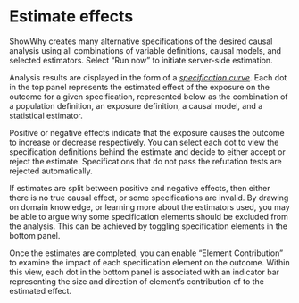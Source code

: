 # Estimate effects

ShowWhy creates many alternative specifications of the desired causal analysis using all combinations of variable definitions, causal models, and selected estimators. Select “Run now” to initiate server-side estimation.

Analysis results are displayed in the form of a [_specification curve_](https://www.nature.com/articles/s41562-020-0912-z). Each dot in the top panel represents the estimated effect of the exposure on the outcome for a given specification, represented below as the combination of a population definition, an exposure definition, a causal model, and a statistical estimator.

Positive or negative effects indicate that the exposure causes the outcome to increase or decrease respectively. You can select each dot to view the specification definitions behind the estimate and decide to either accept or reject the estimate. Specifications that do not pass the refutation tests are rejected automatically.

If estimates are split between positive and negative effects, then either there is no true causal effect, or some specifications are invalid. By drawing on domain knowledge, or learning more about the estimators used, you may be able to argue why some specification elements should be excluded from the analysis. This can be achieved by toggling specification elements in the bottom panel.

Once the estimates are completed, you can enable “Element Contribution” to examine the impact of each specification element on the outcome. Within this view, each dot in the bottom panel is associated with an indicator bar representing the size and direction of element’s contribution of to the estimated effect.
